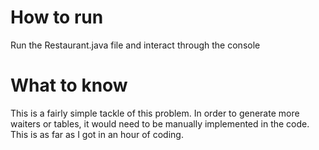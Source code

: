 # How to run
Run the Restaurant.java file and interact through the console

# What to know
This is a fairly simple tackle of this problem.
In order to generate more waiters or tables, it would need to be manually implemented in the code.
This is as far as I got in an hour of coding.
